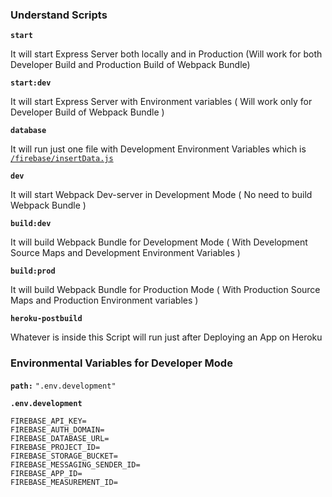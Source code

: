 ### Understand Scripts

**```start```**

It will start Express Server both locally and in Production (Will work for both Developer Build and Production Build of Webpack Bundle)

**```start:dev```**

It will start Express Server with Environment variables ( Will work only for Developer Build of Webpack Bundle )

**```database```**

It will run just one file with Development Environment Variables which is [`/firebase/insertData.js`](/firebase/insertData.js)

**```dev```**

It will start Webpack Dev-server in Development Mode ( No need to build Webpack Bundle )

**```build:dev```**

It will build Webpack Bundle for Development Mode ( With Development Source Maps and Development Environment Variables )

**```build:prod```**

It will build Webpack Bundle for Production Mode ( With Production Source Maps and Production Environment variables )

**```heroku-postbuild```**

Whatever is inside this Script will run just after Deploying an App on Heroku

### Environmental Variables for Developer Mode

**```path:```** ```".env.development"```

**```.env.development```**

    FIREBASE_API_KEY=
    FIREBASE_AUTH_DOMAIN=
    FIREBASE_DATABASE_URL=
    FIREBASE_PROJECT_ID=
    FIREBASE_STORAGE_BUCKET=
    FIREBASE_MESSAGING_SENDER_ID=
    FIREBASE_APP_ID=
    FIREBASE_MEASUREMENT_ID=
